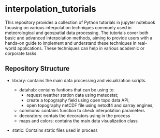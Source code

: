 # interpolation_tutorials
This repository provides a collection of Python tutorials in jupyter notebook focusing on various interpolation techniques commonly used in meteorological and geospatial data processing. The tutorials cover both basic and advanced interpolation methods, aiming to provide users with a hands-on guide to implement and understand these techniques in real-world applications. These techniques can help in various academic or corporate tasks.

## Repository Structure
- library: contains the main data processing and visualization scripts.
  - datahub: contains funtions that can be using to:
    - request weather station data using meteostat;
    - create a topography field using open topo data API;
    - open topography netCDF file using netcdf4 and xarray engines;
  - commons: contains function to check interpolation parameters
  - decorators: contais the decorators using in the process
  - maps and colors: contains the main data visualization class

- static: Contains static files used in process
     
